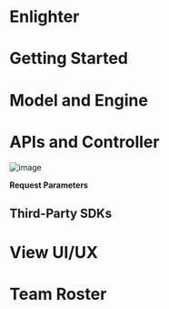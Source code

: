 # Enlighter

# Getting Started

# Model and Engine

# APIs and Controller
![image](https://github.com/mraf2019/Enlighter/assets/45257769/07348ba6-ac29-4600-8f13-892cfad07112)


**Request Parameters**


## Third-Party SDKs

# View UI/UX

# Team Roster
